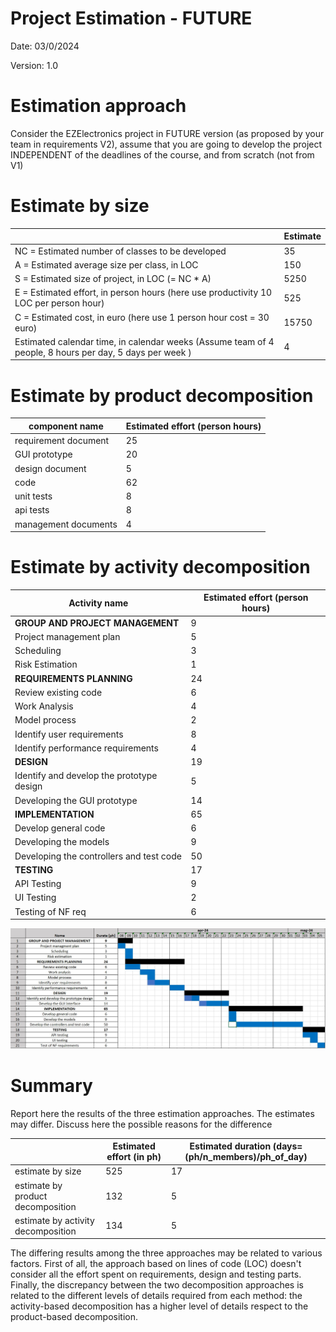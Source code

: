 # Project Estimation - FUTURE

Date: 03/0/2024

Version: 1.0

# Estimation approach

Consider the EZElectronics  project in FUTURE version (as proposed by your team in requirements V2), assume that you are going to develop the project INDEPENDENT of the deadlines of the course, and from scratch (not from V1)

# Estimate by size

|             | Estimate                        |
| ----------- | ------------------------------- |  
| NC =  Estimated number of classes to be developed   | 35  |
|  A = Estimated average size per class, in LOC       |   150 |
| S = Estimated size of project, in LOC (= NC * A) | 5250 |
| E = Estimated effort, in person hours (here use productivity 10 LOC per person hour)  | 525 |
| C = Estimated cost, in euro (here use 1 person hour cost = 30 euro) | 15750 |
| Estimated calendar time, in calendar weeks (Assume team of 4 people, 8 hours per day, 5 days per week ) | 4 |

# Estimate by product decomposition

|         component name    | Estimated effort (person hours)   |
| ----------- | -------------|
|requirement document | 25 |
| GUI prototype |20|
|design document |5|
|code |62|
| unit tests | 8 |
| api tests |8|
| management documents  |4|

# Estimate by activity decomposition

|         Activity name    | Estimated effort (person hours)   |
| ----------- | ------------------------------- |
| **GROUP AND PROJECT MANAGEMENT** | 9 |
| Project management plan | 5 |
| Scheduling | 3 |
| Risk Estimation | 1 |
| **REQUIREMENTS PLANNING** | 24 |
| Review existing code | 6 |
| Work Analysis | 4 |
| Model process | 2 |
| Identify user requirements |  8  |
| Identify performance requirements |  4 |
| **DESIGN** | 19 |
| Identify and develop the prototype design | 5 |
| Developing the GUI prototype | 14 |
| **IMPLEMENTATION**| 65 |
| Develop general code | 6 |
| Developing the models | 9 |
| Developing the controllers and test code | 50 |
| **TESTING** | 17 |
| API Testing | 9 |
| UI Testing | 2 |
| Testing of NF req | 6 |

![Gantt diagramm](images/diagram/GanttDiagram-v2.0.jpg)

# Summary

Report here the results of the three estimation approaches. The  estimates may differ. Discuss here the possible reasons for the difference

|             | Estimated effort (in ph) |    Estimated duration (days=(ph/n_members)/ph_of_day)  |
| ----------- | ------------------------------- | ---------------|
| estimate by size |  525  | 17 |
| estimate by product decomposition |   132  | 5 |
| estimate by activity decomposition |  134 | 5 |

The differing results among the three approaches may be related to various factors. 
First of all, the approach based on lines of code (LOC) doesn't consider all the effort spent on requirements, design and testing parts. 
Finally, the discrepancy between the two decomposition approaches is related to the different levels of details required from each method: the activity-based decomposition has a higher level of details respect to the product-based decomposition.
